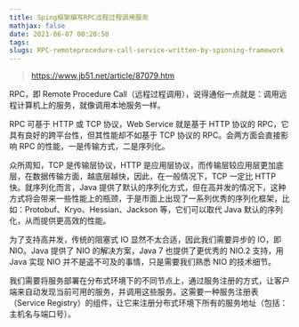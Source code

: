 ```yaml
---
title: Sping框架编写RPC远程过程调用服务
mathjax: false
date: 2021-06-07 00:20:50
tags:
slugs: RPC-remoteprocedure-call-service-written-by-spinning-framework
---
```


> https://www.jb51.net/article/87079.htm

RPC，即 Remote Procedure Call（远程过程调用），说得通俗一点就是：调用远程计算机上的服务，就像调用本地服务一样。

RPC 可基于 HTTP 或 TCP 协议，Web Service 就是基于 HTTP 协议的 RPC，它具有良好的跨平台性，但其性能却不如基于 TCP 协议的 RPC。会两方面会直接影响 RPC 的性能，一是传输方式，二是序列化。

众所周知，TCP 是传输层协议，HTTP 是应用层协议，而传输层较应用层更加底层，在数据传输方面，越底层越快，因此，在一般情况下，TCP 一定比 HTTP 快。就序列化而言，Java 提供了默认的序列化方式，但在高并发的情况下，这种方式将会带来一些性能上的瓶颈，于是市面上出现了一系列优秀的序列化框架，比如：Protobuf、Kryo、Hessian、Jackson 等，它们可以取代 Java 默认的序列化，从而提供更高效的性能。

为了支持高并发，传统的阻塞式 IO 显然不太合适，因此我们需要异步的 IO，即 NIO。Java 提供了 NIO 的解决方案，Java 7 也提供了更优秀的 NIO.2 支持，用 Java 实现 NIO 并不是遥不可及的事情，只是需要我们熟悉 NIO 的技术细节。

我们需要将服务部署在分布式环境下的不同节点上，通过服务注册的方式，让客户端来自动发现当前可用的服务，并调用这些服务。这需要一种服务注册表（Service Registry）的组件，让它来注册分布式环境下所有的服务地址（包括：主机名与端口号）。